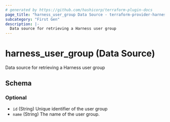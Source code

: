 ```yaml
---
# generated by https://github.com/hashicorp/terraform-plugin-docs
page_title: "harness_user_group Data Source - terraform-provider-harness"
subcategory: "First Gen"
description: |-
  Data source for retrieving a Harness user group
---
```


# harness_user_group (Data Source)

Data source for retrieving a Harness user group



<!-- schema generated by tfplugindocs -->
## Schema

### Optional

- `id` (String) Unique identifier of the user group
- `name` (String) The name of the user group.
